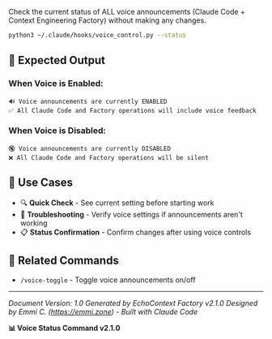 Check the current status of ALL voice announcements (Claude Code + Context Engineering Factory) without making any changes.

```bash
python3 ~/.claude/hooks/voice_control.py --status
```

## 📢 Expected Output

### **When Voice is Enabled:**
```
🔊 Voice announcements are currently ENABLED
✅ All Claude Code and Factory operations will include voice feedback
```

### **When Voice is Disabled:**
```
🔇 Voice announcements are currently DISABLED
❌ All Claude Code and Factory operations will be silent
```

## 🎯 Use Cases

- 🔍 **Quick Check** - See current setting before starting work
- 🤔 **Troubleshooting** - Verify voice settings if announcements aren't working
- 📋 **Status Confirmation** - Confirm changes after using voice controls

## 🔗 Related Commands

- `/voice-toggle` - Toggle voice announcements on/off

---

*Document Version: 1.0*
*Generated by EchoContext Factory v2.1.0*
*Designed by Emmi C. (https://emmi.zone) - Built with Claude Code*

**📊 Voice Status Command v2.1.0**